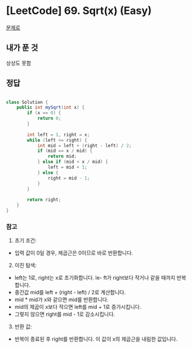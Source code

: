 # [LeetCode] 69. Sqrt(x) (Easy)

<a href="https://leetcode.com/problems/sqrtx/" target="_blank">문제로</a>

## 내가 푼 것
상상도 못함 
 
## 정답
``` java

class Solution {
    public int mySqrt(int x) {
        if (x == 0) {
            return 0;
        }
        
        int left = 1, right = x;
        while (left <= right) {
            int mid = left + (right - left) / 2;
            if (mid == x / mid) {
                return mid;
            } else if (mid < x / mid) {
                left = mid + 1;
            } else {
                right = mid - 1;
            }
        }
        
        return right;
    }
}
```

### 참고
1. 초기 조건:
- 입력 값이 0일 경우, 제곱근은 0이므로 바로 반환합니다.
2. 이진 탐색:
- left는 1로, right는 x로 초기화합니다.
le- ft가 right보다 작거나 같을 때까지 반복합니다.
- 중간값 mid를 left + (right - left) / 2로 계산합니다.
- mid * mid가 x와 같으면 mid를 반환합니다.
- mid의 제곱이 x보다 작으면 left를 mid + 1로 증가시킵니다.
- 그렇지 않으면 right를 mid - 1로 감소시킵니다.
3. 반환 값:
- 반복이 종료된 후 right를 반환합니다. 이 값이 x의 제곱근을 내림한 값입니다.